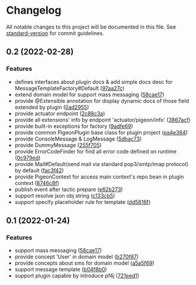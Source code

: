 # Changelog

All notable changes to this project will be documented in this file. See [standard-version](https://github.com/conventional-changelog/standard-version) for commit guidelines.

## 0.2 (2022-02-28)

### Features

* defines interfaces about plugin docs & add simple docs desc for MessageTemplateFactory#Default ([97aa27c](https://github.com/pigeon-cp/pigeon-core/commit/97aa27c48b1d6d978c93a442aa8e1ac5099fb83c))
* extend domain model for support mass messaging ([58cae17](https://github.com/pigeon-cp/pigeon-core/commit/58cae17c493ffd68d3e46f69bfbbfcc207c14b37))
* provide @Extensible annotation for display dynamic docs of those field extended by plugin ([0ad2955](https://github.com/pigeon-cp/pigeon-core/commit/0ad295549f8cb327148614d4c1de9433158b04da))
* provide actuator endpoint ([2c88c3a](https://github.com/pigeon-cp/pigeon-core/commit/2c88c3a4489b2fd3aabbf2dec4b88d8b74a05fc5))
* provide all extensions' info by endpoint 'actuator/pigeon/info' ([3867acf](https://github.com/pigeon-cp/pigeon-core/commit/3867acf2a37facc86d9d39009c49bae5034cf233))
* provide built-in exceptions for factory ([9adfe69](https://github.com/pigeon-cp/pigeon-core/commit/9adfe69b45cc02f4d0fd79715502e59e70c919a4))
* provide common PigeonPlugin base class for plugin project ([ea4e364](https://github.com/pigeon-cp/pigeon-core/commit/ea4e36425374fb83b0a6db7f3c9f5a8fc1ba554b))
* provide ConsoleMessage & LogMessage ([5dbac73](https://github.com/pigeon-cp/pigeon-core/commit/5dbac730eabfaf805ec67989d6f7b868fc3e6959))
* provide DummyMessage ([255f705](https://github.com/pigeon-cp/pigeon-core/commit/255f705136617552bac1e132f28e282919cdf3ba))
* provide ErrorCodeFinder for find all error code defined on runtime ([0c979ed](https://github.com/pigeon-cp/pigeon-core/commit/0c979eda85f862c167699932fa3d9f0838a8e260))
* provide Mail#Default(send mail via standard pop3/smtp/imap protocol) by default ([fac3f42](https://github.com/pigeon-cp/pigeon-core/commit/fac3f429fcaa33165bca5332a603774fafe091fd))
* provide PigeonContext for access main context's repo bean in plugin context ([8746c8f](https://github.com/pigeon-cp/pigeon-core/commit/8746c8f3b5b5b9e5d8398956c91e1998abea1b2e))
* publish event after tactic prepare ([e62b273](https://github.com/pigeon-cp/pigeon-core/commit/e62b273b96d36a3ad0c0d430c93d405a2fd282fe))
* support resolve json obj string ([c133cb5](https://github.com/pigeon-cp/pigeon-core/commit/c133cb55204adf4d80e151c354fd2fb349bad5f1))
* support specify placeholder rule for template ([dd5816f](https://github.com/pigeon-cp/pigeon-core/commit/dd5816fbce839366d44e35b3b4a2755160ba3237))

## 0.1 (2022-01-24)

### Features

* support mass messaging ([58cae17](https://github.com/pigeon-cp/pigeon-core/commit/58cae17c493ffd68d3e46f69bfbbfcc207c14b37))
* provide concept 'User' in domain model ([b270f87](https://github.com/pigeon-cp/pigeon-core/commit/b270f8715cd2eb204b5efa681d2ee41c57195bf0))
* provide concepts about sms for domain model ([a5a5f69](https://github.com/pigeon-cp/pigeon-core/commit/a5a5f6949d5291a5e28534aa68ad41b8ed24ba65))
* support message template ([b04f8b0](https://github.com/pigeon-cp/pigeon-core/commit/b04f8b043c30add3b03050887be2a9b2528cab7b))
* support plugin capable by introduce pf4j ([721eed1](https://github.com/pigeon-cp/pigeon-core/commit/721eed11ad7eb1285caa7c5d17f0a92f556a81ac))
